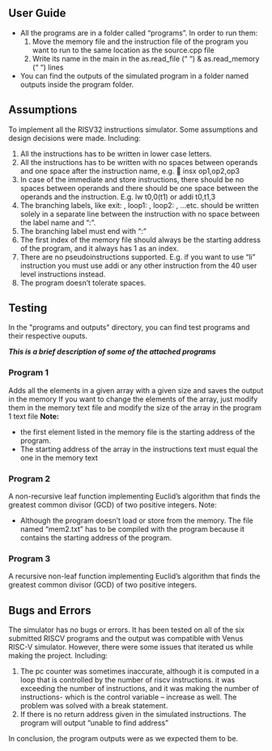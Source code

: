 ## User Guide
* All the programs are in a folder called “programs”. In order to run them:
  1) Move the memory file and the instruction file of the program you want to run to the same location as the source.cpp file
  2) Write its name in the main in the as.read_file (“ “) & as.read_memory (“ “) lines 
* You can find the outputs of the simulated program in a folder named outputs inside the program folder.

## Assumptions

To implement all the RISV32 instructions simulator. Some assumptions and design decisions were made. Including:
1)	All the instructions has to be written in lower case letters.
2)	All the instructions has to be written with no spaces between operands and one space after the instruction name, e.g.  insx op1,op2,op3
3)	In case of the immediate and store instructions, there should be no spaces between operands and there should be one space between the operands and the instruction. E.g. lw t0,0(t1)   or    addi t0,t1,3
4)	The branching labels, like exit: , loop1: , loop2: , …etc. should be written solely in a separate line between the instruction with no space between the label name and “:”.
5)	The branching label must end with “:”
6)	The first index of the memory file should always be the starting address of the program, and it always has 1 as an index.
7)	There are no pseudoinstructions supported. E.g. if you want to use “li” instruction you must use addi or any other instruction from the 40 user level instructions instead.
8)	The program doesn’t tolerate spaces.

## Testing
In the "programs and outputs" directory, you can find test programs and their respective ouputs.

***This is a brief description of some of the attached programs***

### Program 1 

Adds all the elements in a given array with a given size and saves the output in the memory
If you want to change the elements of the array, just modify them in the memory text file and modify the size of the array in the program 1 text file
**Note:**
*	the first element listed in the memory file is the starting address of the program.
*	The starting address of the array in the instructions text must equal the one in the memory text

### Program 2

A non-recursive leaf function implementing Euclid’s algorithm that finds the greatest common divisor (GCD) of two positive integers.
Note: 
*	Although the program doesn’t load or store from the memory. The file named “mem2.txt” has to be compiled with the program because it contains the starting address of the program.

### Program 3 

A recursive non-leaf function implementing Euclid’s algorithm that finds the greatest common divisor (GCD) of two positive integers.

## Bugs and Errors

The simulator has no bugs or errors. It has been tested on all of the six submitted RISCV programs and the output was compatible with Venus RISC-V simulator. However, there were some issues that iterated us while making the project. Including:
1)	The pc counter was sometimes inaccurate, although it is computed in a loop that is controlled by the number of riscv instructions. it was exceeding the number of instructions, and it was making the number of instructions- which is the control variable – increase as well. The problem was solved with a break statement.
2)	If there is no return address given in the simulated instructions. The program will output “unable to find address”

In conclusion, the program outputs were as we expected them to be. 

